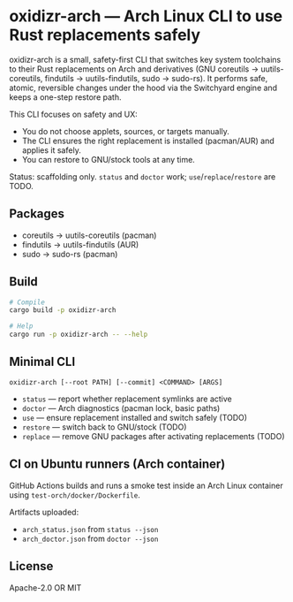 # oxidizr-arch — Arch Linux CLI to use Rust replacements safely

oxidizr-arch is a small, safety-first CLI that switches key system toolchains to their
Rust replacements on Arch and derivatives (GNU coreutils → uutils-coreutils, findutils → uutils-findutils, sudo → sudo-rs).
It performs safe, atomic, reversible changes under the hood via the Switchyard engine and keeps a one-step restore path.

This CLI focuses on safety and UX:

- You do not choose applets, sources, or targets manually.
- The CLI ensures the right replacement is installed (pacman/AUR) and applies it safely.
- You can restore to GNU/stock tools at any time.

Status: scaffolding only. `status` and `doctor` work; `use`/`replace`/`restore` are TODO.

## Packages

- coreutils → uutils-coreutils (pacman)
- findutils → uutils-findutils (AUR)
- sudo → sudo-rs (pacman)

## Build

```bash
# Compile
cargo build -p oxidizr-arch

# Help
cargo run -p oxidizr-arch -- --help
```

## Minimal CLI

```text
oxidizr-arch [--root PATH] [--commit] <COMMAND> [ARGS]
```
- `status` — report whether replacement symlinks are active
- `doctor` — Arch diagnostics (pacman lock, basic paths)
- `use` — ensure replacement installed and switch safely (TODO)
- `restore` — switch back to GNU/stock (TODO)
- `replace` — remove GNU packages after activating replacements (TODO)

## CI on Ubuntu runners (Arch container)

GitHub Actions builds and runs a smoke test inside an Arch Linux container using `test-orch/docker/Dockerfile`.

Artifacts uploaded:
- `arch_status.json` from `status --json`
- `arch_doctor.json` from `doctor --json`

## License

Apache-2.0 OR MIT
